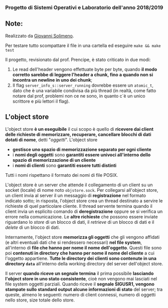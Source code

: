### Progetto di Sistemi Operativi e Laboratorio dell'anno 2018/2019

## Note:
Realizzato da [Giovanni Solimeno](https://www.facebook.com/CraxGf).

Per testare tutto scompattare il file in una cartella ed eseguire ```make && make test```

Il progetto, revisionato dal prof. Prencipe, è stato criticato in due modi:
1) Le read dell'header vengono effettuate byte per byte, quando **il modo corretto sarebbe di leggere l'header a chunk, fino a quando non si incontra un newline in uno dei chunk**;
2) Il flag ```server_info_s::server_running``` dovrebbe essere un ```atomic_t```, dato che è una variabile condivisa da più thread (in realtà, come fatto notare dal prof, problemi non ce ne sono, in quanto c`è un unico scrittore e più lettori il flag).

## L'object store
L'object store **è un eseguibile** il cui scopo è quello di **ricevere dai client delle richieste di memorizzare, recuperare, cancellare blocchi di dati dotati di nome**, detti "*oggetti*". L'object store
- **gestisce uno spazio di memorizzazione separato per ogni cliente**
- i **nomi degli oggetti** sono **garantiti essere univoci all'interno dello spazio di memorizzazione di un cliente**
- i **nomi di clienti** sono **garantiti essere tutti distinti**

Tutti i nomi rispettano il formato dei nomi di file POSIX.

L'object store è un server che attende il collegamento di un client su un socket (locale) di nome noto `objstore.sock`. Per collegarsi all'object store, un client invia al server il un messaggio di **registrazione** nel formato indicato sotto; in risposta, l'object store crea un thread destinato a servire le richieste di quel particolare cliente. Il thread servente termina quando il client invia un esplicito comando di **deregistrazione** oppure se si verifica un errore nella comunicazione. Le **altre richieste** che possono essere inviate riguardano lo *store* di un blocco di dati, il *retrieve* di un blocco di dati e il *delete* di un blocco di dati.

Internamente, l'object store **memorizza gli oggetti** che gli vengono affidati (e altri eventuali dati che si rendessero necessari) **nel file system**, all'interno di **file che hanno per nome il nome dell'oggetto**. Questi file sono poi **contenuti in directory che hanno per nome il nome del cliente** a cui l'oggetto appartiene. **Tutte le directory dei clienti sono contenute in una directory `data`** all'interno della working directory del server dell'object store.

Il server **quando riceve un segnale termina** il prima possibile **lasciando l'object store in uno stato consistente**, cioè non vengono mai lasciati nel file system oggetti parziali. Quando riceve il **segnale SIGUSR1, vengono stampate sullo standard output alcune informazioni di stato** del server; tra queste, almeno le seguenti: numero di client connessi, numero di oggetti nello store, size totale dello store.
